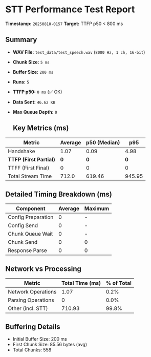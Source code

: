 # STT Performance Test Report
   
   **Timestamp:** `20250810-0157`
   **Target:** TTFP p50 < 800 ms
   
   ## Summary
- **WAV File:** `test_data/test_speech.wav` (`8000 Hz, 1 ch, 16-bit`)
- **Chunk Size:** `5 ms`
- **Buffer Size:** `200 ms`
- **Runs:** `5`
- **TTFP p50:** `0 ms` (✅ OK)
- **Data Sent:** `46.62 KB`
- **Max Queue Depth:** `0`
   
   ## Key Metrics (ms)
| Metric         | Average | p50 (Median) | p95          |
|----------------|---------|--------------|--------------|
| Handshake      | 1.07 | 0.09 | 4.98 |
| **TTFP (First Partial)** | **0** | **0** | **0** |
| TTFF (First Final) | 0 | 0 | 0 |
| Total Stream Time| 712.0 | 619.46 | 945.95 |

   ## Detailed Timing Breakdown (ms)
| Component | Average | Maximum |
|-----------|---------|---------|
| Config Preparation | 0 | - |
| Config Send | 0 | - |
| Chunk Queue Wait | 0 | - |
| Chunk Send | 0 | 0 |
| Response Parse | 0 | 0 |

   ## Network vs Processing
| Metric | Total Time (ms) | % of Total |
|--------|----------------|------------|
| Network Operations | 1.07 | 0.2% |
| Parsing Operations | 0 | 0.0% |
| Other (incl. STT) | 710.93 | 99.8% |

   ## Buffering Details
- Initial Buffer Size: 200 ms
- First Chunk Size: 85.56 bytes (avg)
- Total Chunks: 558
